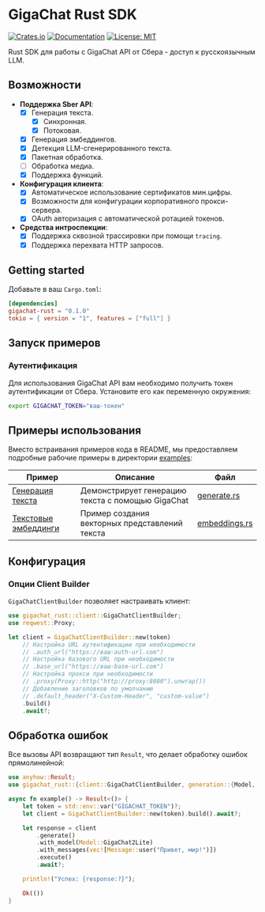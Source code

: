 # GigaChat Rust SDK

[![Crates.io](https://img.shields.io/crates/v/gigachat-rust)](https://crates.io/crates/gigachat-rust)
[![Documentation](https://docs.rs/gigachat-rust/badge.svg)](https://docs.rs/gigachat-rust)
[![License: MIT](https://img.shields.io/badge/License-MIT-yellow.svg)](https://opensource.org/licenses/MIT)

Rust SDK для работы с GigaChat API от Сбера - доступ к русскоязычным LLM.

## Возможности

- **Поддержка Sber API**:
  - [x] Генерация текста.
    - [x] Синхронная.
    - [x] Потоковая.
  - [x] Генерация эмбеддингов.
  - [x] Детекция LLM-сгенерированного текста.
  - [x] Пакетная обработка.
  - [ ] Обработка медиа.
  - [x] Поддержка функций.
- **Конфигурация клиента**:
  - [x] Автоматическое использование сертификатов мин.цифры.
  - [x] Возможности для конфигурации корпоративного прокси-сервера.
  - [x] OAuth авторизация с автоматической ротацией токенов.
- **Средства интроспекции**:
  - [x] Поддержка сквозной трассировки при помощи `tracing`.
  - [x] Поддержка перехвата HTTP запросов.

## Getting started

Добавьте в ваш `Cargo.toml`:

```toml
[dependencies]
gigachat-rust = "0.1.0"
tokio = { version = "1", features = ["full"] }
```

## Запуск примеров

### Аутентификация

Для использования GigaChat API вам необходимо получить токен аутентификации от Сбера. Установите его как переменную окружения:

```bash
export GIGACHAT_TOKEN="ваш-токен"
```

## Примеры использования

Вместо встраивания примеров кода в README, мы предоставляем подробные рабочие примеры в директории [examples](./examples/):

| Пример | Описание | Файл |
|--------|----------|------|
| [Генерация текста](./examples/generate.rs) | Демонстрирует генерацию текста с помощью GigaChat | [generate.rs](./examples/generate.rs) |
| [Текстовые эмбеддинги](./examples/embeddings.rs) | Пример создания векторных представлений текста | [embeddings.rs](./examples/embeddings.rs) |

## Конфигурация

### Опции Client Builder

`GigaChatClientBuilder` позволяет настраивать клиент:

```rust
use gigachat_rust::client::GigaChatClientBuilder;
use reqwest::Proxy;

let client = GigaChatClientBuilder::new(token)
    // Настройка URL аутентификации при необходимости
    // .auth_url("https://ваш-auth-url.com")
    // Настройка базового URL при необходимости
    // .base_url("https://ваш-base-url.com")
    // Настройка прокси при необходимости
    // .proxy(Proxy::http("http://proxy:8080").unwrap())
    // Добавление заголовков по умолчанию
    // .default_header("X-Custom-Header", "custom-value")
    .build()
    .await?;
```

## Обработка ошибок

Все вызовы API возвращают тип `Result`, что делает обработку ошибок прямолинейной:

```rust
use anyhow::Result;
use gigachat_rust::{client::GigaChatClientBuilder, generation::{Model, structures::Message}};

async fn example() -> Result<()> {
    let token = std::env::var("GIGACHAT_TOKEN")?;
    let client = GigaChatClientBuilder::new(token).build().await?;

    let response = client
        .generate()
        .with_model(Model::GigaChat2Lite)
        .with_messages(vec![Message::user("Привет, мир!")])
        .execute()
        .await?;

    println!("Успех: {response:?}");

    Ok(())
}
```
